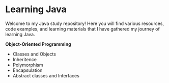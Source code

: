 # Learning Java

Welcome to my Java study repository! Here you will find various resources, code examples, and learning materials that I have gathered my journey of learning Java.

**Object-Oriented Programming**

- Classes and Objects 
- Inheritence
- Polymorphism
- Encapsulation
- Abstract classes and Interfaces